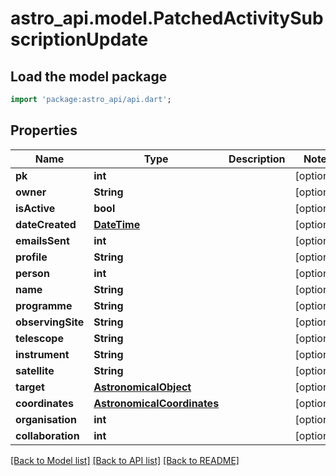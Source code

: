 # astro_api.model.PatchedActivitySubscriptionUpdate

## Load the model package
```dart
import 'package:astro_api/api.dart';
```

## Properties
Name | Type | Description | Notes
------------ | ------------- | ------------- | -------------
**pk** | **int** |  | [optional] 
**owner** | **String** |  | [optional] 
**isActive** | **bool** |  | [optional] 
**dateCreated** | [**DateTime**](DateTime.md) |  | [optional] 
**emailsSent** | **int** |  | [optional] 
**profile** | **String** |  | [optional] 
**person** | **int** |  | [optional] 
**name** | **String** |  | [optional] 
**programme** | **String** |  | [optional] 
**observingSite** | **String** |  | [optional] 
**telescope** | **String** |  | [optional] 
**instrument** | **String** |  | [optional] 
**satellite** | **String** |  | [optional] 
**target** | [**AstronomicalObject**](AstronomicalObject.md) |  | [optional] 
**coordinates** | [**AstronomicalCoordinates**](AstronomicalCoordinates.md) |  | [optional] 
**organisation** | **int** |  | [optional] 
**collaboration** | **int** |  | [optional] 

[[Back to Model list]](../README.md#documentation-for-models) [[Back to API list]](../README.md#documentation-for-api-endpoints) [[Back to README]](../README.md)



